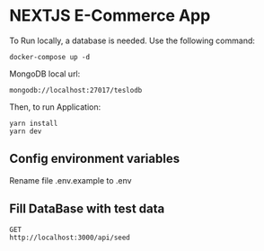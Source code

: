 # NEXTJS E-Commerce App

To Run locally, a database is needed. Use the following command:

```
docker-compose up -d
```

MongoDB local url:

```
mongodb://localhost:27017/teslodb
```

Then, to run Application:

```
yarn install
yarn dev
```

## Config environment variables

Rename file .env.example to .env

## Fill DataBase with test data

```
GET
http://localhost:3000/api/seed
```
